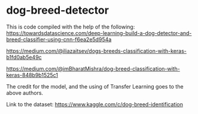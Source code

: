 # dog-breed-detector
This is code compiled with the help of the following:
https://towardsdatascience.com/deep-learning-build-a-dog-detector-and-breed-classifier-using-cnn-f6ea2e5d954a

https://medium.com/@iliazaitsev/dogs-breeds-classification-with-keras-b1fd0ab5e49c

https://medium.com/@imBharatMishra/dog-breed-classification-with-keras-848b9b1525c1

The credit for the model, and the using of Transfer Learning goes to the above authors. 

Link to the dataset: https://www.kaggle.com/c/dog-breed-identification
